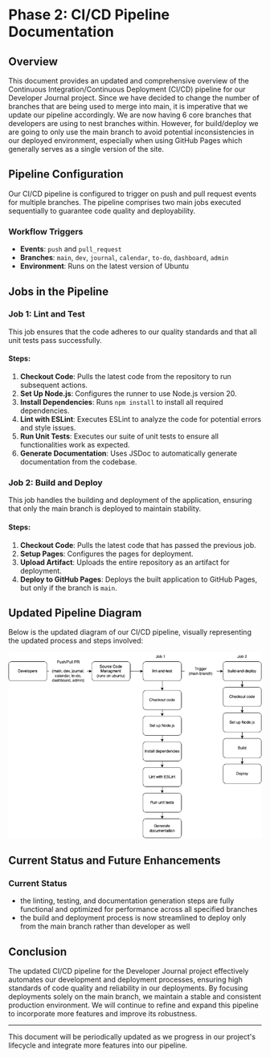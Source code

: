 # Phase 2: CI/CD Pipeline Documentation

## Overview
This document provides an updated and comprehensive overview of the Continuous Integration/Continuous Deployment (CI/CD) pipeline for our Developer Journal project. Since we have decided to change the number of branches that are being used to merge into main, it is imperative that we update our pipeline accordingly. We are now having 6 core branches that developers are using to nest branches within. However, for build/deploy we are going to only use the main branch to avoid potential inconsistencies in our deployed environment, especially when using GitHub Pages which generally serves as a single version of the site. 

## Pipeline Configuration
Our CI/CD pipeline is configured to trigger on push and pull request events for multiple branches. The pipeline comprises two main jobs executed sequentially to guarantee code quality and deployability.

### Workflow Triggers
- **Events**: `push` and `pull_request`
- **Branches**: `main`, `dev`, `journal`, `calendar`, `to-do`, `dashboard`, `admin`
- **Environment**: Runs on the latest version of Ubuntu

## Jobs in the Pipeline

### Job 1: Lint and Test
This job ensures that the code adheres to our quality standards and that all unit tests pass successfully.

#### Steps:
1. **Checkout Code**: Pulls the latest code from the repository to run subsequent actions.
2. **Set Up Node.js**: Configures the runner to use Node.js version 20.
3. **Install Dependencies**: Runs `npm install` to install all required dependencies.
4. **Lint with ESLint**: Executes ESLint to analyze the code for potential errors and style issues.
5. **Run Unit Tests**: Executes our suite of unit tests to ensure all functionalities work as expected.
6. **Generate Documentation**: Uses JSDoc to automatically generate documentation from the codebase.

### Job 2: Build and Deploy
This job handles the building and deployment of the application, ensuring that only the main branch is deployed to maintain stability.

#### Steps:
1. **Checkout Code**: Pulls the latest code that has passed the previous job.
2. **Setup Pages**: Configures the pages for deployment.
3. **Upload Artifact**: Uploads the entire repository as an artifact for deployment.
4. **Deploy to GitHub Pages**: Deploys the built application to GitHub Pages, but only if the branch is `main`.

## Updated Pipeline Diagram
Below is the updated diagram of our CI/CD pipeline, visually representing the updated process and steps involved:

![CI/CD Pipeline Phase 2 Diagram](phase2.drawio.png)

## Current Status and Future Enhancements
### Current Status
- the linting, testing, and documentation generation steps are fully functional and optimized for performance across all specified branches
- the build and deployment process is now streamlined to deploy only from the main branch rather than developer as well

## Conclusion
The updated CI/CD pipeline for the Developer Journal project effectively automates our development and deployment processes, ensuring high standards of code quality and reliability in our deployments. By focusing deployments solely on the main branch, we maintain a stable and consistent production environment. We will continue to refine and expand this pipeline to incorporate more features and improve its robustness.

---

This document will be periodically updated as we progress in our project's lifecycle and integrate more features into our pipeline.
